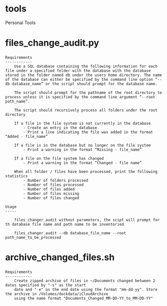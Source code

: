 # tools
Personal Tools


###
# files_change_audit.py #
###

    Requirements
    ------------
	    Use a SQL database containing the following information for each file under a specified folder with the database with the database stored in the folder named db under the users home directory. The name of the database can either be specified by the command line option “--db database_name” or the script should prompt for the database name. 

	    The script should prompt for the pathname of the root directory to process unless it is specified by the command line argument “--root path_name”.

	    The script should recursively process all folders under the root directory

	    If a file in the file system is not currently in the database
		    - Create an entry in the database
		    - Print a line indicating the file was added in the format “Added - file_name”

	    If a file is in the database but no longer on the file system
		    - Print a warning in the format “Missing - file_name”

	    If a file on the file system has changed
		    - Print a warning in the format “Changed - file name”

	    When all folder / files have been processed, print the following statistics
		    - Number of folders processed
		    - Number of files processed
		    - Number of files added
		    - Number of files missing
		    - Number of files changed

    Usage
    -----

	    files_changer_audit without parameters, the scipt will prompt for th database file name and path name to be inventoried

	    files_changer_audit --db database_file_name --root path_name_to_be_processed


###
# archive_changed_files.sh
###

    Requirements
    ------------
	    Create zipped archive of files in ~/Documents changed between 2 dates specified by "-s" as the start
	    date and "-e" as the end date using the format "mm-dd-yy". Store the archive in /Volumes/dockdata/iCloudArchive
	    using the name format "Documents_Changed_MM-DD-YY_to_MM-DD-YY"



